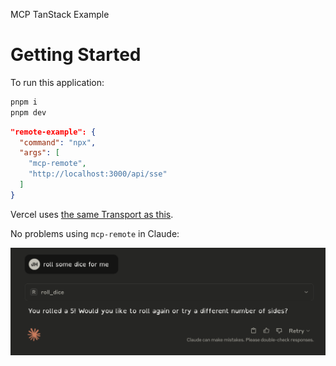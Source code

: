 MCP TanStack Example

# Getting Started

To run this application:

```bash
pnpm i
pnpm dev
```

```json
"remote-example": {
  "command": "npx",
  "args": [
    "mcp-remote",
    "http://localhost:3000/api/sse"
  ]
}
```

Vercel uses [the same Transport as this](https://github.com/vercel/mcp-adapter/blob/main/src/next/mcp-api-handler.ts#L403-L404).

No problems using `mcp-remote` in Claude:

![Running in Claude](images/example.png)
